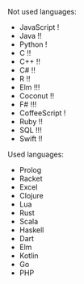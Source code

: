 Not used languages:
 * JavaScript !
 * Java !!
 * Python !
 * C !!
 * C++ !!
 * C# !!
 * R !!
 * Elm !!!
 * Coconut !!
 * F# !!!
 * CoffeeScript !
 * Ruby !!
 * SQL !!!
 * Swift !!

Used languages:
 * Prolog
 * Racket
 * Excel
 * Clojure
 * Lua
 * Rust
 * Scala
 * Haskell
 * Dart
 * Elm
 * Kotlin
 * Go
 * PHP
